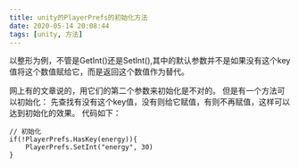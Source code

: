 ```yaml
---
title: unity的PlayerPrefs的初始化方法
date: 2020-05-14 20:08:44
tags: [unity, 方法]
---
```

以整形为例，不管是GetInt()还是SetInt(),其中的默认参数并不是如果没有这个key值将这个数值赋给它，而是返回这个数值作为替代。

网上有的文章说的，用它们的第二个参数来初始化是不对的。
但是有一个方法可以初始化：
先查找有没有这个key值，没有则给它赋值，有则不再赋值，这样可以达到初始化的效果。
代码如下：
```
// 初始化
if(!PlayerPrefs.HasKey(energy)){
    PlayerPrefs.SetInt("energy", 30)
}
```
